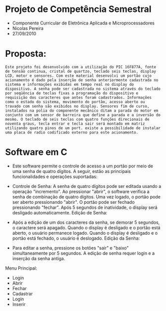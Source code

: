 # Projeto de Competência Semestral
- Componente Curricular de Eletrônica Aplicada e Microprocessadores
- Nicolas Pereira
- 27/09/2010
# Proposta: 
``
Este projeto foi desenvolvido com a utilização do PIC 16F877A, fonte de tensão continua, cristal de quartzo, teclado seis teclas, display LCD, motor e sensores.
Com este material desenvolvi um portão cujo acionamento é dado pela inserção de senha anteriormente cadastrada no sistema e informações exibidas em tempo real no display do dispositivo.
A senha pode ser cadastrada no sistema através do teclado por seqüência de teclas fixas a programação do dispositivo e requisição dos caracteres que antes foram cadastrados.
Informações como o estado do sistema, movimento do portão, acesso aberto ou travado com senha são exibidos no display.
Sensores fim de curso, instalados na polia do componente mecânico ditam a parada do motor em conjunto com um sensor de barreira que define a parada e a inversão do mesmo.
O teclado de seis teclas com quatro funções direcionais de noventa graus, tecla entrar e tecla sair será montado em matriz utilizando quatro pinos de um port.
existe a possibilidade de instalar uma placa de radio codificado externo para este acionamento.
``
# Software em C
- Este software permite o controle de acesso a um portão por meio de uma senha de quatro dígitos. A seguir, estão as principais funcionalidades e operações suportadas:

- Controle de Senha:
A senha de quatro dígitos pode ser editada usando a operação "incremento".
Ao pressionar "abrir", o software verifica a senha de combinação de quatro dígitos.
Uma vez logado, o portão pode ser aberto pressionando "abrir".
O portão pode ser fechado pressionando "fechar".
Após 5 segundos de inatividade, o display será desligado automaticamente.
Edição de Senha:

- Após a edição de um dos caracteres da senha, se demorar 5 segundos, o caractere será apagado.
Quando o display é desligado e o portão está aberto, o usuário permanece logado.
Quando o display é desligado e o portão está fechado, o usuário é deslogado.
Edição da Senha:

- Para editar a senha, pressione os botões "sair" e "baixo" simultaneamente por 5 segundos.
A edição de senha requer login e a inserção da senha antiga.

Menu Principal:
- Login
- Abrir
- Fechar
- Cadastrar
- Login
- Inserir
